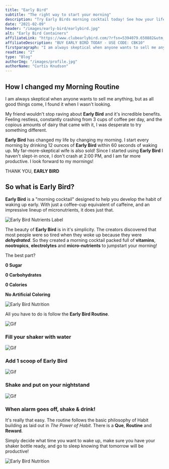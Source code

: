 ```yaml
---
title: "Early Bird"
subtitle: "The right way to start your morning"
description: "Try Early Birds morning cocktail today! See how your life changes with this coffee and energy drink replacement."
date: "2021-02-09"
header: "/images/early-bird/earlybird.jpg"
alt: "Early Bird Containers"
affiliateLink: "https://www.clubearlybird.com/?rfsn=5394079.650882&utm_source=refersion&utm_medium=affiliate&utm_campaign=5394079.650882"
affiliateDescription: "BUY EARLY BIRD TODAY - USE CODE: CBK10"
firstparagraph: "I am always skeptical when anyone wants to sell me anything, but as all good things come, I found it when I wasn't looking."
readtime: "2"
type: "Blog"
authorImg: "/images/profile.jpg"
authorName: "Curtis Knudson"
---
```


## How I changed my Morning Routine

I am always skeptical when anyone wants to sell me anything, but as all good things come, I found it when I wasn't looking.

My friend wouldn't stop raving about **Early Bird** and it's incredible benefits. Feeling restless, constantly crashing from 3 cups of coffee per day, and the copious amounts of dairy that came with it, I was desperate to try something different.

**Early Bird** has changed my life by changing my morning. I start every morning by drinking 12 ounces of **Early Bird** within 60 seconds of waking up. My far-more-skeptical wife is also sold! Since I started using **Early Bird** I haven't slept-in once, I don't crash at 2:00 PM, and I am far more productive. I look forward to my mornings!

THANK YOU, **EARLY BIRD**

## So what is Early Bird?

**Early Bird** is a "morning cocktail" designed to help you develop the habit of waking up early. With just a coffee-cup equivalent of caffeine, and an impressive lineup of micronutrients, it does just that.

![Early Bird Nutrients Label](/images/early-bird/benefits1.png)

The beauty of **Early Bird** is in it's simplicity. The creators discovered that most people were so tired when they woke up because they were **_dehydrated_**.
So they created a morning cocktail packed full of **vitamins**, **nootropics**, **electrolytes** and **micro-nutrients** to jumpstart your morning!

The best part?

**0 Sugar**

**0 Carbohydrates**

**0 Calories**

**No Artificial Coloring**

![Early Bird Nutrition ](/images/early-bird/0-sugar-carbs.png)

All you have to do is follow the **Early Bird Routine**.

![Gif](https://cdn05.zipify.com/RchttUpLd7DywTMv6DefSPn7EQk=/fit-in/700x0/71e0b563a06645cda8f9580aa8da9082/water-optimized.gif)

### Fill your shaker with water

![Gif](https://cdn05.zipify.com/0ZFaFBN7muScZcyjNsw3e-vxZJw=/fit-in/700x0/f1a02fdd84d74da68c2ba94096f383bd/powder-optimized.gif)

### Add 1 scoop of Early Bird

![Gif](https://cdn05.zipify.com/6DBorujYkMeGBq0vSIf6zX1vYOQ=/fit-in/700x0/70a70db17dd943dd86445baa7a994bf9/shake-optimized.gif)

### Shake and put on your nightstand

![Gif](https://cdn05.zipify.com/E3l9491nL2KGfgBiWLU88kOOzfg=/fit-in/700x0/03494f2fe14041578bdfdc8df39f7bf5/drink-optimized.gif)

### When alarm goes off, shake & drink!

It's really that easy. The routine follows the basic philosophy of Habit building as laid out in _The Power of Habit_. There is a **Que**, **Routine** and **Reward**.

Simply decide what time you want to wake up, make sure you have your shaker bottle ready, and go to sleep knowing that tomorrow will be productive!

![Early Bird Nutrition ](/images/early-bird/footer.jpg)
